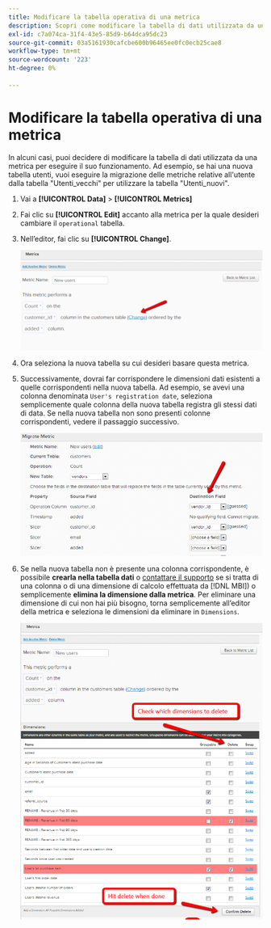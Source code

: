 ```yaml
---
title: Modificare la tabella operativa di una metrica
description: Scopri come modificare la tabella di dati utilizzata da una metrica per eseguire il suo funzionamento.
exl-id: c7a074ca-31f4-43e5-85d9-b64dca95dc23
source-git-commit: 03a5161930cafcbe600b96465ee0fc0ecb25cae8
workflow-type: tm+mt
source-wordcount: '223'
ht-degree: 0%

---
```


# Modificare la tabella operativa di una metrica

In alcuni casi, puoi decidere di modificare la tabella di dati utilizzata da una metrica per eseguire il suo funzionamento. Ad esempio, se hai una nuova tabella utenti, vuoi eseguire la migrazione delle metriche relative all&#39;utente dalla tabella &quot;Utenti\_vecchi&quot; per utilizzare la tabella &quot;Utenti\_nuovi&quot;.

1. Vai a **[!UICONTROL Data]** > **[!UICONTROL Metrics]**
1. Fai clic su **[!UICONTROL Edit]** accanto alla metrica per la quale desideri cambiare il `operational` tabella.
1. Nell’editor, fai clic su **[!UICONTROL Change]**.

   ![](../../assets/change-metrics-1.png)
1. Ora seleziona la nuova tabella su cui desideri basare questa metrica.
1. Successivamente, dovrai far corrispondere le dimensioni dati esistenti a quelle corrispondenti nella nuova tabella. Ad esempio, se avevi una colonna denominata `User's registration date`, seleziona semplicemente quale colonna della nuova tabella registra gli stessi dati di data. Se nella nuova tabella non sono presenti colonne corrispondenti, vedere il passaggio successivo.

   ![](../../assets/change-metrics-2.png)

1. Se nella nuova tabella non è presente una colonna corrispondente, è possibile **crearla nella tabella dati** o [contattare il supporto](../../guide-overview.md) se si tratta di una colonna o di una dimensione di calcolo effettuata da [!DNL MBI]) o semplicemente **elimina la dimensione dalla metrica**. Per eliminare una dimensione di cui non hai più bisogno, torna semplicemente all’editor della metrica e seleziona le dimensioni da eliminare in `Dimensions`.

   ![](../../assets/change-metrics-3.png)
